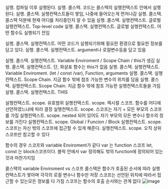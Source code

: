 실행. 컴파일 이후 실행된다.
실행. 콜스택. 코드는 콜스택의 실행컨택스트 안에서 실행된다.
실행. 콜스택. 실행컨택스트들이 쌓임, 나중에 들어오는게 먼저나감
실행. 콜스택. 콜스택 덕분에 현재 어디를 처리중인지 알 수 있음
실행. 콜스택. 실행컨택스트. 글로벌 실행컨택스트. Top-level code
실행. 콜스택. 실행컨택스트. 글로벌 실행컨택스트. 어떤 함수도 실행되기 전임

실행. 콜스택. 실행컨택스트. 어떤 코드가 실행되기위해 필요한 환경으로 필요한 정보를 담고 있다.
실행. 콜스택. 실행컨택스트. argument나 로컬변수등을 담고 있음

실행. 콜스택. 실행컨택스트. Variable Enviroment / Scope Chain / this가 생김
실행. 콜스택. 실행컨택스트. 단, 화살표 함수는 this가 없음
실행. 콜스택. 실행컨택스트. Variable Enviroment. (let / const /var), Function, arguments
실행. 콜스택. 실행컨택스트. Scope Chain. 지금 함수 밖에 참조 가능한 변수의 위치를 담음
실행. 콜스택. 실행컨택스트. Scope Chain. 지금 함수 밖에 참조 가능한 실행컨택스트들을 가짐
실행. 콜스택. 실행컨택스트. THIS

실행컨택스트. scope. 유효범위
실행컨택스트. scope. 렉시컬 스코프. 함수를 어디에 선언하였느냐에 따라 결정
실행컨택스트. scope. 스코프는 자기 + 모든 부모의 스코프를 가짐
실행컨택스트. scope. nested 되어 있어도 자기 부모의 모든 변수나 함수의 정보를 가진다
실행컨텍스트. scope. Global / Funcion / Block
실행컨텍스트. scope. 스코프는 자신 밖의 스코프에 접근할 수 있게 해준다.
실행컨텍스트. scope. 오직 상위 스코프만 참고할 수 있다

함수의 경우 스코프와 variable Enviroment가 같다
var 는 function 스코프
let, const 는 block스코프이다.
블락 안에서 var 정의해도 밖의 function에 정의되어 있는 것과 마찬가지임

콜스택의 variable Enviroment vs 스코프
콜스택은 함수가 호출된 순서에 따라 실행 컨택스트가 쌓아며 각각의 로컬 변수나 함수만 저장
스코프는 선언된 위치에 따라서 접근할 수 있는모든 정보를 다 가짐
스코프는 함수의 호출 순서와는 관계 없다
![image](https://user-images.githubusercontent.com/29701385/119355171-eaec0f80-bcdf-11eb-81ce-7a0d7027f1bc.png)
